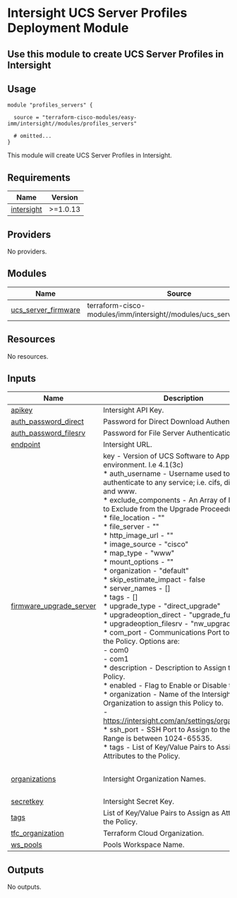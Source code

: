 # Intersight UCS Server Profiles Deployment Module

## Use this module to create UCS Server Profiles in Intersight

## Usage

```hcl
module "profiles_servers" {

  source = "terraform-cisco-modules/easy-imm/intersight//modules/profiles_servers"

  # omitted...
}
```

This module will create UCS Server Profiles in Intersight.  

<!-- BEGINNING OF PRE-COMMIT-TERRAFORM DOCS HOOK -->
## Requirements

| Name | Version |
|------|---------|
| <a name="requirement_intersight"></a> [intersight](#requirement\_intersight) | >=1.0.13 |

## Providers

No providers.

## Modules

| Name | Source | Version |
|------|--------|---------|
| <a name="module_ucs_server_firmware"></a> [ucs\_server\_firmware](#module\_ucs\_server\_firmware) | terraform-cisco-modules/imm/intersight//modules/ucs_server_firmware | >=0.9.6 |

## Resources

No resources.

## Inputs

| Name | Description | Type | Default | Required |
|------|-------------|------|---------|:--------:|
| <a name="input_apikey"></a> [apikey](#input\_apikey) | Intersight API Key. | `string` | n/a | yes |
| <a name="input_auth_password_direct"></a> [auth\_password\_direct](#input\_auth\_password\_direct) | Password for Direct Download Authentication. | `string` | `""` | no |
| <a name="input_auth_password_filesrv"></a> [auth\_password\_filesrv](#input\_auth\_password\_filesrv) | Password for File Server Authentication. | `string` | `""` | no |
| <a name="input_endpoint"></a> [endpoint](#input\_endpoint) | Intersight URL. | `string` | `"https://intersight.com"` | no |
| <a name="input_firmware_upgrade_server"></a> [firmware\_upgrade\_server](#input\_firmware\_upgrade\_server) | key - Version of UCS Software to Apply to the environment.  I.e 4.1(3c)<br>* auth\_username - Username used to authenticate to any service; i.e. cifs, direct, nfs and www.<br>* exclude\_components    - An Array of Elements to Exclude from the Upgrade Proceedure.<br>* file\_location - ""<br>* file\_server - ""<br>* http\_image\_url - ""<br>* image\_source - "cisco"<br>* map\_type - "www"<br>* mount\_options - ""<br>* organization - "default"<br>* skip\_estimate\_impact - false<br>* server\_names - []<br>* tags - []<br>* upgrade\_type - "direct\_upgrade"<br>* upgradeoption\_direct - "upgrade\_full"<br>* upgradeoption\_filesrv - "nw\_upgrade\_full"<br>* com\_port - Communications Port to Assign to the Policy.  Options are:<br>  - com0<br>  - com1<br>* description - Description to Assign to the Policy.<br>* enabled - Flag to Enable or Disable the Policy.<br>* organization - Name of the Intersight Organization to assign this Policy to.<br>  - https://intersight.com/an/settings/organizations/<br>* ssh\_port - SSH Port to Assign to the Policy.  Range is between 1024-65535.<br>* tags - List of Key/Value Pairs to Assign as Attributes to the Policy. | <pre>map(object(<br>    {<br>      baud_rate    = optional(number)<br>      com_port     = optional(string)<br>      description  = optional(string)<br>      enabled      = optional(bool)<br>      organization = optional(string)<br>      ssh_port     = optional(number)<br>      tags         = optional(list(map(string)))<br>    }<br>  ))</pre> | <pre>{<br>  "default": {<br>    "auth_username": "**REQUIRED**",<br>    "exclude_components": [],<br>    "file_location": "",<br>    "file_server": "",<br>    "http_image_url": "",<br>    "image_source": "cisco",<br>    "map_type": "www",<br>    "mount_options": "",<br>    "organization": "default",<br>    "server_names": [],<br>    "skip_estimate_impact": false,<br>    "tags": [],<br>    "upgrade_type": "direct_upgrade",<br>    "upgradeoption_direct": "upgrade_full",<br>    "upgradeoption_filesrv": "nw_upgrade_full"<br>  }<br>}</pre> | no |
| <a name="input_organizations"></a> [organizations](#input\_organizations) | Intersight Organization Names. | `set(string)` | <pre>[<br>  "default"<br>]</pre> | no |
| <a name="input_secretkey"></a> [secretkey](#input\_secretkey) | Intersight Secret Key. | `string` | n/a | yes |
| <a name="input_tags"></a> [tags](#input\_tags) | List of Key/Value Pairs to Assign as Attributes to the Policy. | `list(map(string))` | `[]` | no |
| <a name="input_tfc_organization"></a> [tfc\_organization](#input\_tfc\_organization) | Terraform Cloud Organization. | `string` | n/a | yes |
| <a name="input_ws_pools"></a> [ws\_pools](#input\_ws\_pools) | Pools Workspace Name. | `string` | n/a | yes |

## Outputs

No outputs.
<!-- END OF PRE-COMMIT-TERRAFORM DOCS HOOK -->
